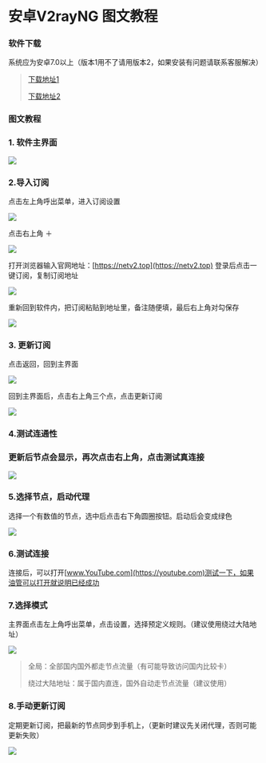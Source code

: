 # 安卓V2rayNG 图文教程

### 软件下载

系统应为安卓7.0以上（版本1用不了请用版本2，如果安装有问题请联系客服解决）

> [下载地址1](http://110.42.178.197:8001/alibaba/Cross%20Firewalls/V2rayNG/v2fly.apk)
>
> [下载地址2](https://airnet.lanzoui.com/iIlE7okx4wd)

### 图文教程

### 1. 软件主界面

![](../.gitbook/assets/screenshot\_2021-04-15-10-21-14-317\_com.v2ray.ang.jpg)

### 2.导入订阅

点击左上角呼出菜单，进入订阅设置

![](../.gitbook/assets/screenshot\_2021-04-15-10-21-19-487\_com.v2ray.ang.jpg)

点击右上角 ＋

![](../.gitbook/assets/screenshot\_2021-04-15-10-21-28-453\_com.v2ray.ang.jpg)

打开浏览器输入官网地址：[https://netv2.top](https://netv2.top) 登录后点击一键订阅，复制订阅地址

![](../.gitbook/assets/screenshot\_2021-04-15-10-53-24-132\_com.android.chrome.jpg)

重新回到软件内，把订阅粘贴到地址里，备注随便填，最后右上角对勾保存

![](../.gitbook/assets/screenshot\_2021-04-15-10-21-50-366\_com.v2ray.ang.jpg)

### 3. 更新订阅

点击返回，回到主界面

![](../.gitbook/assets/screenshot\_2021-04-15-10-21-57-860\_com.v2ray.ang.jpg)

回到主界面后，点击右上角三个点，点击更新订阅

![](../.gitbook/assets/screenshot\_2021-04-15-10-23-15-879\_com.v2ray.ang.jpg)

### 4.测试连通性

### 更新后节点会显示，再次点击右上角，点击测试真连接

![](../.gitbook/assets/screenshot\_2021-04-15-10-24-01-086\_com.v2ray.ang.jpg)

### 5.选择节点，启动代理

选择一个有数值的节点，选中后点击右下角圆圈按钮。启动后会变成绿色

![](../.gitbook/assets/screenshot\_2021-04-15-11-17-07-277\_com.v2ray.ang.jpg)

### 6.测试连接

连接后，可以打开[www.YouTube.com](https://youtube.com)测试一下，如果油管可以打开就说明已经成功

### 7.选择模式

主界面点击左上角呼出菜单，点击设置，选择预定义规则。（建议使用绕过大陆地址）

![](../.gitbook/assets/screenshot\_2021-04-15-10-24-41-043\_com.v2ray.ang.jpg)

> 全局：全部国内国外都走节点流量（有可能导致访问国内比较卡）
>
> 绕过大陆地址：属于国内直连，国外自动走节点流量（建议使用）

### 8.手动更新订阅

定期更新订阅，把最新的节点同步到手机上，（更新时建议先关闭代理，否则可能更新失败）

![](../.gitbook/assets/screenshot\_2021-04-15-10-22-38-043\_com.v2ray.ang.jpg)
